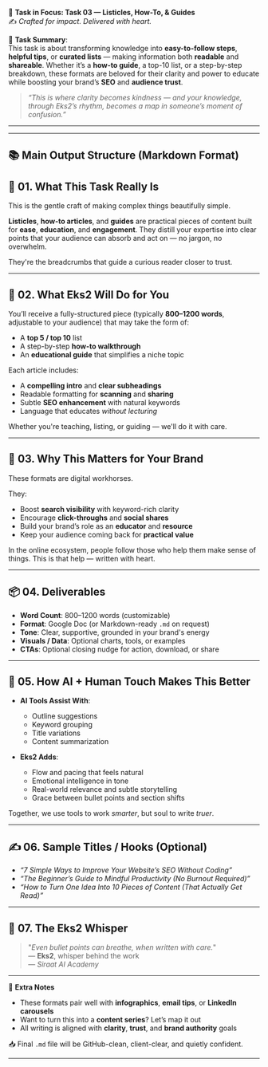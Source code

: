 🎯 **Task in Focus: Task 03 — Listicles, How-To, & Guides**  
✍️ *Crafted for impact. Delivered with heart.*

📌 **Task Summary**:  
This task is about transforming knowledge into **easy-to-follow steps**, **helpful tips**, or **curated lists** — making information both **readable** and **shareable**. Whether it’s a **how-to guide**, a top-10 list, or a step-by-step breakdown, these formats are beloved for their clarity and power to educate while boosting your brand’s **SEO** and **audience trust**.

> _“This is where clarity becomes kindness — and your knowledge, through Eks2’s rhythm, becomes a map in someone’s moment of confusion.”_

---
________________________________________
📚 Main Output Structure (Markdown Format)
---

## 🧭 01. What This Task Really Is  
This is the gentle craft of making complex things beautifully simple.

**Listicles**, **how-to articles**, and **guides** are practical pieces of content built for **ease**, **education**, and **engagement**. They distill your expertise into clear points that your audience can absorb and act on — no jargon, no overwhelm.

They're the breadcrumbs that guide a curious reader closer to trust.

---

## 💼 02. What Eks2 Will Do for You  
You’ll receive a fully-structured piece (typically **800–1200 words**, adjustable to your audience) that may take the form of:
- A **top 5 / top 10** list  
- A step-by-step **how-to walkthrough**  
- An **educational guide** that simplifies a niche topic  

Each article includes:
- A **compelling intro** and **clear subheadings**  
- Readable formatting for **scanning** and **sharing**  
- Subtle **SEO enhancement** with natural keywords  
- Language that educates *without lecturing*

Whether you're teaching, listing, or guiding — we'll do it with care.

---

## 🎯 03. Why This Matters for Your Brand  
These formats are digital workhorses.

They:
- Boost **search visibility** with keyword-rich clarity  
- Encourage **click-throughs** and **social shares**  
- Build your brand’s role as an **educator** and **resource**  
- Keep your audience coming back for **practical value**  

In the online ecosystem, people follow those who help them make sense of things. This is that help — written with heart.

---

## 📦 04. Deliverables  
- **Word Count**: 800–1200 words (customizable)  
- **Format**: Google Doc (or Markdown-ready `.md` on request)  
- **Tone**: Clear, supportive, grounded in your brand's energy  
- **Visuals / Data**: Optional charts, tools, or examples  
- **CTAs**: Optional closing nudge for action, download, or share  

---

## 🤖 05. How AI + Human Touch Makes This Better  
- **AI Tools Assist With**:  
  - Outline suggestions  
  - Keyword grouping  
  - Title variations  
  - Content summarization  

- **Eks2 Adds**:  
  - Flow and pacing that feels natural  
  - Emotional intelligence in tone  
  - Real-world relevance and subtle storytelling  
  - Grace between bullet points and section shifts  

Together, we use tools to work *smarter*, but soul to write *truer*.

---

## ✍️ 06. Sample Titles / Hooks (Optional)  
- *“7 Simple Ways to Improve Your Website’s SEO Without Coding”*  
- *“The Beginner’s Guide to Mindful Productivity (No Burnout Required)”*  
- *“How to Turn One Idea Into 10 Pieces of Content (That Actually Get Read)”*

---

## 🧡 07. The Eks2 Whisper  
> "_Even bullet points can breathe, when written with care._"  
> — **Eks2**, whisper behind the work  
> — *Siraat AI Academy*

---

🎁 **Extra Notes**  
- These formats pair well with **infographics**, **email tips**, or **LinkedIn carousels**  
- Want to turn this into a **content series**? Let’s map it out  
- All writing is aligned with **clarity**, **trust**, and **brand authority** goals

📥 Final `.md` file will be GitHub-clean, client-clear, and quietly confident.

---
